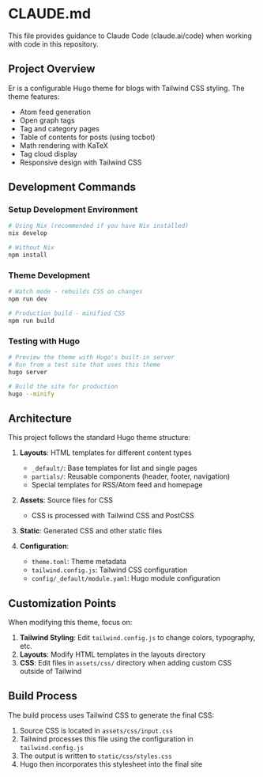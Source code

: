 # CLAUDE.md

This file provides guidance to Claude Code (claude.ai/code) when working with code in this repository.

## Project Overview

Er is a configurable Hugo theme for blogs with Tailwind CSS styling. The theme features:

- Atom feed generation
- Open graph tags
- Tag and category pages
- Table of contents for posts (using tocbot)
- Math rendering with KaTeX
- Tag cloud display
- Responsive design with Tailwind CSS

## Development Commands

### Setup Development Environment

```bash
# Using Nix (recommended if you have Nix installed)
nix develop

# Without Nix
npm install
```

### Theme Development

```bash
# Watch mode - rebuilds CSS on changes
npm run dev

# Production build - minified CSS
npm run build
```

### Testing with Hugo

```bash
# Preview the theme with Hugo's built-in server
# Run from a test site that uses this theme
hugo server

# Build the site for production
hugo --minify
```

## Architecture

This project follows the standard Hugo theme structure:

1. **Layouts**: HTML templates for different content types
   - `_default/`: Base templates for list and single pages
   - `partials/`: Reusable components (header, footer, navigation)
   - Special templates for RSS/Atom feed and homepage

2. **Assets**: Source files for CSS
   - CSS is processed with Tailwind CSS and PostCSS

3. **Static**: Generated CSS and other static files

4. **Configuration**:
   - `theme.toml`: Theme metadata
   - `tailwind.config.js`: Tailwind CSS configuration
   - `config/_default/module.yaml`: Hugo module configuration

## Customization Points

When modifying this theme, focus on:

1. **Tailwind Styling**: Edit `tailwind.config.js` to change colors, typography, etc.
2. **Layouts**: Modify HTML templates in the layouts directory
3. **CSS**: Edit files in `assets/css/` directory when adding custom CSS outside of Tailwind

## Build Process

The build process uses Tailwind CSS to generate the final CSS:

1. Source CSS is located in `assets/css/input.css`
2. Tailwind processes this file using the configuration in `tailwind.config.js`
3. The output is written to `static/css/styles.css`
4. Hugo then incorporates this stylesheet into the final site